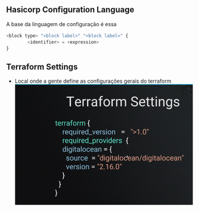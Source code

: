 ## Hasicorp Configuration Language

A base da linguagem de configuração é essa 

```terraform
<block type> "<block label>" "<block label>" {
		<identifier> = <expression>
}
```



## Terraform Settings

- Local onde a gente define as configurações gerais do terraform 
![](assets/Pasted%20image%2020240913144959.png)